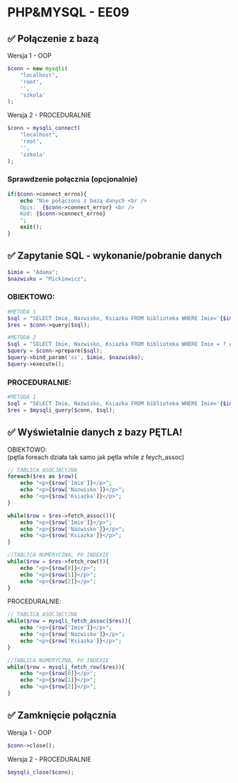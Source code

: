 
# PHP&MYSQL -  EE09


## ✅ Połączenie z bazą
Wersja 1 - OOP
```php
$conn = new mysqli(
    "localhost",
    'root',
    '',
    'szkola'
);
```
Wersja 2 - PROCEDURALNIE
```php
$conn = mysqli_connect(
    "localhost",
    'root',
    '',
    'szkola'
);
```

### Sprawdzenie połącznia (opcjonalnie)
```php
if($conn->connect_errno){
    echo "Nie połączono z bazą danych <br />
    Opis:  {$conn->connect_error} <br />
    Kod: {$conn->connect_errno}
    ";
    exit();
}

```


## ✅ Zapytanie SQL - wykonanie/pobranie danych


```php
$imie = "Adama";
$nazwisko = "Mickiewicz";
```


### OBIEKTOWO:

```php
#METODA 1
$sql = "SELECT Imie, Nazwisko, Ksiazka FROM biblioteka WHERE Imie='{$imie}' AND Nazwisko='{$nazwisko}'";
$res = $conn->query($sql);

#METODA 2
$sql = "SELECT Imie, Nazwisko, Ksiazka FROM biblioteka WHERE Imie = ? AND nazwisko =?";
$query = $conn->prepare($sql);
$query->bind_param('ss', $imie, $nazwisko);
$query->execute();
```

### PROCEDURALNIE:

```php
#METODA 1
$sql = "SELECT Imie, Nazwisko, Ksiazka FROM biblioteka WHERE Imie='{$imie}' AND Nazwisko='{$nazwisko}'";
$res = $mysqli_query($conn, $sql);

```




## ✅ Wyświetalnie danych z bazy PĘTLA!
OBIEKTOWO: \
(pętla foreach działa tak samo jak pętla while z feych_assoc)
```php
// TABLICA ASOCJACYJNA
foreach($res as $row){
    echo "<p>{$row['Imie']}</p>";
    echo "<p>{$row['Nazwisko']}</p>";
    echo "<p>{$row['Ksiazka']}</p>";
}

while($row = $res->fetch_assoc()){
    echo "<p>{$row['Imie']}</p>";
    echo "<p>{$row['Nazwisko']}</p>";
    echo "<p>{$row['Ksiazka']}</p>";
}

//TABLICA NUMERYCZNA, PO INDEXIE
while($row = $res->fetch_row()){
    echo "<p>{$row[0]}</p>";
    echo "<p>{$row[1]}</p>";
    echo "<p>{$row[2]}</p>";
}

```

PROCEDURALNIE:

```php
// TABLICA ASOCJACYJNA
while($row = mysqli_fetch_assoc($res)){
    echo "<p>{$row['Imie']}</p>";
    echo "<p>{$row['Nazwisko']}</p>";
    echo "<p>{$row['Ksiazka']}</p>";
}

//TABLICA NUMERYCZNA, PO INDEXIE
while($row = mysqli_fetch_row($res)){
    echo "<p>{$row[0]}</p>";
    echo "<p>{$row[1]}</p>";
    echo "<p>{$row[2]}</p>";
}
```



## ✅ Zamknięcie połącznia
Wersja 1 - OOP
```php
$conn->close();
```

Wersja 2 - PROCEDURALNIE
```php
$mysqli_close($conn);
```